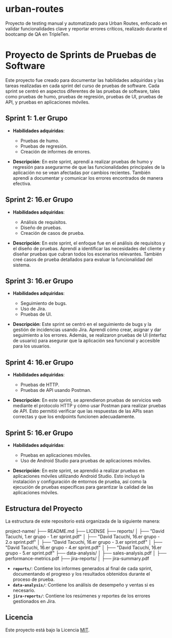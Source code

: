 # urban-routes
Proyecto de testing manual y automatizado para Urban Routes, enfocado en validar funcionalidades clave y reportar errores críticos, realizado durante el bootcamp de QA en TripleTen.
# Proyecto de Sprints de Pruebas de Software

Este proyecto fue creado para documentar las habilidades adquiridas y las tareas realizadas en cada sprint del curso de pruebas de software. Cada sprint se centró en aspectos diferentes de las pruebas de software, tales como pruebas de humo, pruebas de regresión, pruebas de UI, pruebas de API, y pruebas en aplicaciones móviles.

## Sprint 1: 1.er Grupo
- **Habilidades adquiridas**: 
  - Pruebas de humo.
  - Pruebas de regresión.
  - Creación de informes de errores.
  
- **Descripción**: En este sprint, aprendí a realizar pruebas de humo y regresión para asegurarme de que las funcionalidades principales de la aplicación no se vean afectadas por cambios recientes. También aprendí a documentar y comunicar los errores encontrados de manera efectiva.

## Sprint 2: 16.er Grupo
- **Habilidades adquiridas**:
  - Análisis de requisitos.
  - Diseño de pruebas.
  - Creación de casos de prueba.

- **Descripción**: En este sprint, el enfoque fue en el análisis de requisitos y el diseño de pruebas. Aprendí a identificar las necesidades del cliente y diseñar pruebas que cubran todos los escenarios relevantes. También creé casos de prueba detallados para evaluar la funcionalidad del sistema.

## Sprint 3: 16.er Grupo
- **Habilidades adquiridas**:
  - Seguimiento de bugs.
  - Uso de Jira.
  - Pruebas de UI.

- **Descripción**: Este sprint se centró en el seguimiento de bugs y la gestión de incidencias usando Jira. Aprendí cómo crear, asignar y dar seguimiento a los errores. Además, se realizaron pruebas de UI (interfaz de usuario) para asegurar que la aplicación sea funcional y accesible para los usuarios.

## Sprint 4: 16.er Grupo
- **Habilidades adquiridas**:
  - Pruebas de HTTP.
  - Pruebas de API usando Postman.

- **Descripción**: En este sprint, se aprendieron pruebas de servicios web mediante el protocolo HTTP y cómo usar Postman para realizar pruebas de API. Esto permitió verificar que las respuestas de las APIs sean correctas y que los endpoints funcionen adecuadamente.

## Sprint 5: 16.er Grupo
- **Habilidades adquiridas**:
  - Pruebas en aplicaciones móviles.
  - Uso de Android Studio para pruebas de aplicaciones móviles.

- **Descripción**: En este sprint, se aprendió a realizar pruebas en aplicaciones móviles utilizando Android Studio. Esto incluyó la instalación y configuración de entornos de prueba, así como la ejecución de pruebas específicas para garantizar la calidad de las aplicaciones móviles.

## Estructura del Proyecto

La estructura de este repositorio está organizada de la siguiente manera:

project-name/ ├── README.md ├── LICENSE ├── reports/ │ ├── "David Tacuchi, 1.er grupo - 1.er sprint.pdf" │ ├── "David Tacuchi, 16.er grupo - 2.o sprint.pdf" │ ├── "David Tacuchi, 16.er grupo - 3.er sprint.pdf" │ ├── "David Tacuchi, 16.er grupo - 4.er sprint.pdf" │ ├── "David Tacuchi, 16.er grupo - 5.er sprint.pdf" ├── data-analysis/ │ ├── sales-analysis.pdf │ ├── performance-metrics.pdf ├── jira-reports/ │ ├── jira-summary.pdf


- **`reports/`**: Contiene los informes generados al final de cada sprint, documentando el progreso y los resultados obtenidos durante el proceso de prueba.
- **`data-analysis/`**: Contiene los análisis de desempeño y ventas si es necesario.
- **`jira-reports/`**: Contiene los resúmenes y reportes de los errores gestionados en Jira.

## Licencia

Este proyecto está bajo la Licencia [MIT](https://opensource.org/licenses/MIT).

